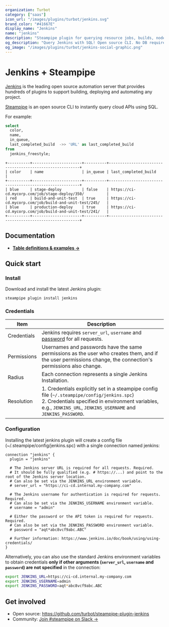 ```yaml
---
organization: Turbot
category: ["saas"]
icon_url: "/images/plugins/turbot/jenkins.svg"
brand_color: "#41667E"
display_name: "Jenkins"
name: "jenkins"
description: "Steampipe plugin for querying resource jobs, builds, nodes, plugin and more from Jenkins."
og_description: "Query Jenkins with SQL! Open source CLI. No DB required."
og_image: "/images/plugins/turbot/jenkins-social-graphic.png"
---
```


# Jenkins + Steampipe

[Jenkins](https://www.jenkins.io/) is the leading open source automation server that provides hundreds of plugins to support building, deploying and automating any project.

[Steampipe](https://steampipe.io) is an open source CLI to instantly query cloud APIs using SQL.

For example:

```sql
select
  color,
  name,
  in_queue,
  last_completed_build  ->> 'URL' as last_completed_build
from
  jenkins_freestyle;
```

```
+----------+----------------------+----------+---------------------------------------------------------+
| color    | name                 | in_queue | last_completed_build                                    |
+----------+----------------------+----------+---------------------------------------------------------+
| blue     | stage-deploy         | false    | https://ci-cd.mycorp.com/job/stage-deploy/350/          |
| red      | build-and-unit-test  | true     | https://ci-cd.mycorp.com/job/build-and-unit-test/245/   |
| blue     | production-deploy    | true     | https://ci-cd.mycorp.com/job/build-and-unit-test/241/   |
+----------+----------------------+----------+---------------------------------------------------------+
```

## Documentation

- **[Table definitions & examples →](/plugins/turbot/jenkins/tables)**

## Quick start

### Install

Download and install the latest Jenkins plugin:

```bash
steampipe plugin install jenkins
```

### Credentials

| Item        | Description                                                                                                                                                                                                                                                                                 |
|-------------|---------------------------------------------------------------------------------------------------------------------------------------------------------------------------------------------------------------------------------------------------------------------------------------------|
| Credentials | Jenkins requires `server_url`, `username` and [password](https://www.jenkins.io/doc/book/pipeline/jenkinsfile/#handling-credentials) for all requests.                                                                                                                                                                                 |
| Permissions | Usernames and passwords have the same permissions as the user who creates them, and if the user permissions change, the connection's permissions also change.                                                                                                                                               |
| Radius      | Each connection represents a single Jenkins Installation.                                                                                                                                                                                                                                   |
| Resolution  | 1. Credentials explicitly set in a steampipe config file (`~/.steampipe/config/jenkins.spc`)<br />2. Credentials specified in environment variables, e.g., `JENKINS_URL`, `JENKINS_USERNAME` and `JENKINS_PASSWORD`. |

### Configuration

Installing the latest jenkins plugin will create a config file (~/.steampipe/config/jenkins.spc) with a single connection named jenkins:

```hcl
connection "jenkins" {
  plugin = "jenkins"

  # The Jenkins server URL is required for all requests. Required.
  # It should be fully qualified (e.g. # https://...) and point to the root of the Jenkins server location.
  # Can also be set via the JENKINS_URL environment variable.
  # server_url = "https://ci-cd.internal.my-company.com"

  # The Jenkins username for authentication is required for requests. Required.
  # Can also be set via the JENKINS_USERNAME environment variable.
  # username = "admin"

  # Either the password or the API token is required for requests. Required. 
  # Can also be set via the JENKINS_PASSWORD environment variable.
  # password = "aqt*abc8vcf9abc.ABC"

  # Further information: https://www.jenkins.io/doc/book/using/using-credentials/   
}
```

Alternatively, you can also use the standard Jenkins environment variables to obtain credentials **only if other arguments (`server_url`, `username` and `password`) are not specified** in the connection:

```sh
export JENKINS_URL=https://ci-cd.internal.my-company.com
export JENKINS_USERNAME=admin
export JENKINS_PASSWORD=aqt*abc8vcf9abc.ABC
```

## Get involved

- Open source: https://github.com/turbot/steampipe-plugin-jenkins
- Community: [Join #steampipe on Slack →](https://turbot.com/community/join)
